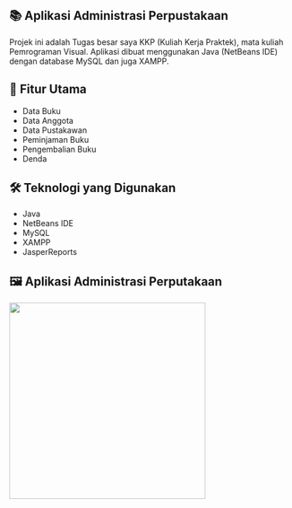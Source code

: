 ## 📚 Aplikasi Administrasi Perpustakaan

Projek ini adalah Tugas besar saya KKP (Kuliah Kerja Praktek), mata kuliah Pemrograman Visual.
Aplikasi dibuat menggunakan Java (NetBeans IDE) dengan database MySQL dan juga XAMPP.

## 🎯 Fitur Utama

* Data Buku
* Data Anggota
* Data Pustakawan
* Peminjaman Buku
* Pengembalian Buku
* Denda

## 🛠️ Teknologi yang Digunakan

* Java
* NetBeans IDE
* MySQL
* XAMPP
* JasperReports

## 🖼️ Aplikasi Administrasi Perputakaan

<img src="https://raw.githubusercontent.com/boyzfire09/Aplikasi-Administrasi-Perpustakaan/src/Screenshot%20(878).png" width="350">
  
